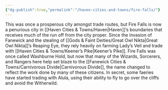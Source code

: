```yaml
---
{"dg-publish":true,"permalink":"/haven-cities-and-towns/fire-falls/"}
---
```



This was once a prosperous city amongst trade routes, but Fire Falls is now a penurious city in [[Haven Cities & Towns/Haven\|Haven]]’s boundaries that receives much of the run off from the city proper. Since the invasion of Fanewick and the stealing of [[Gods & Faint Deities/Great Owl Nikta\|Great Owl Nikta]]’s Reaping Eye, they rely heavily on farming Lady’s Veil and trade with [[Haven Cities & Towns/Keener’s Pike\|Keener’s Pike]]. Fire Falls was once called Washburne Hold, but now that many of the Wizards, Sorcerers, and Rangers here help set blaze to the [[Fanewick Cities & Towns/Carnivorous Divide\|Carnivorous Divide]], the name changed to reflect the work done by many of these citizens. In secret, some faeries have started trading with Alula, using their ability to fly to go over the cliffs and avoid the Witherwild.